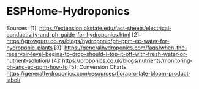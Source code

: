 # ESPHome-Hydroponics

Sources:
[1]: https://extension.okstate.edu/fact-sheets/electrical-conductivity-and-ph-guide-for-hydroponics.html
[2]: https://growguru.co.za/blogs/hydroponic/ph-ppm-ec-water-for-hydroponic-plants
[3]: https://generalhydroponics.com/faqs/when-the-reservoir-level-begins-to-drop-should-i-top-it-off-with-fresh-water-or-nutrient-solution/
[4]: https://proponics.co.uk/blogs/nutrients/monitoring-ph-and-ec-ppm-how-to
[5]: Conversion Charts: https://generalhydroponics.com/resources/florapro-late-bloom-product-label/
